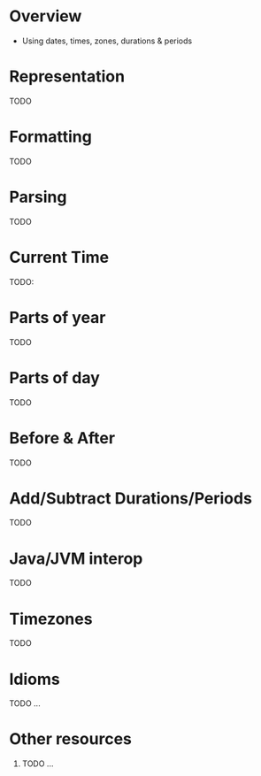 # Overview
- Using dates, times, zones, durations & periods


# Representation
TODO


# Formatting
TODO


# Parsing
TODO


# Current Time
TODO:


# Parts of year
TODO


# Parts of day
TODO


# Before & After
TODO


# Add/Subtract Durations/Periods
TODO


# Java/JVM interop
TODO


# Timezones
TODO


# Idioms
TODO ...



# Other resources
1. TODO ...
